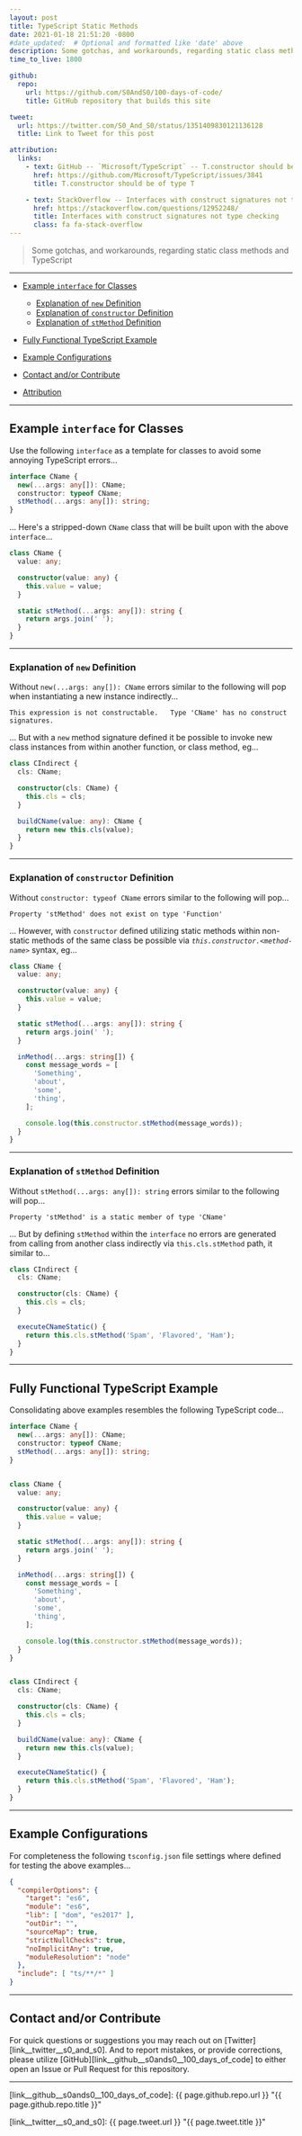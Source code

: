```yaml
---
layout: post
title: TypeScript Static Methods
date: 2021-01-18 21:51:20 -0800
#date_updated:  # Optional and formatted like 'date' above
description: Some gotchas, and workarounds, regarding static class methods and TypeScript
time_to_live: 1800

github:
  repo:
    url: https://github.com/S0AndS0/100-days-of-code/
    title: GitHub repository that builds this site

tweet:
  url: https://twitter.com/S0_And_S0/status/1351409830121136128
  title: Link to Tweet for this post

attribution:
  links:
    - text: GitHub -- `Microsoft/TypeScript` -- T.constructor should be of type T
      href: https://github.com/Microsoft/TypeScript/issues/3841
      title: T.constructor should be of type T

    - text: StackOverflow -- Interfaces with construct signatures not type checking
      href: https://stackoverflow.com/questions/12952248/
      title: Interfaces with construct signatures not type checking
      class: fa fa-stack-overflow
---
```




> Some gotchas, and workarounds, regarding static class methods and TypeScript


---


- [Example `interface` for Classes][heading__example_interface_for_classes]

  - [Explanation of `new` Definition][heading__explanation_of_new_definition]
  - [Explanation of `constructor` Definition][heading__explanation_of_constructor_definition]
  - [Explanation of `stMethod` Definition][heading__explanation_of_stmethod_definition]

- [Fully Functional TypeScript Example][heading__fully_functional_typescript_example]

- [Example Configurations][heading__example_configurations]

- [Contact and/or Contribute][heading__contact_andor_contribute]

- [Attribution](#heading__attribution)


---


## Example `interface` for Classes
[heading__example_interface_for_classes]: #example-interface-for-classes


Use the following `interface` as a template for classes to avoid some annoying TypeScript errors...


```typescript
interface CName {
  new(...args: any[]): CName;
  constructor: typeof CName;
  stMethod(...args: any[]): string;
}
```

... Here's a stripped-down `CName` class that will be built upon with the above `interface`...


```typescript
class CName {
  value: any;

  constructor(value: any) {
    this.value = value;
  }

  static stMethod(...args: any[]): string {
    return args.join(' ');
  }
}
```


---


### Explanation of `new` Definition
[heading__explanation_of_new_definition]: #explanation-of-new-definition


Without `new(...args: any[]): CName` errors similar to the following will pop when instantiating a new instance indirectly...


```
This expression is not constructable.   Type 'CName' has no construct signatures.
```


... But with a `new` method signature defined it be possible to invoke new class instances from within another function, or class method, eg...


```typescript
class CIndirect {
  cls: CName;

  constructor(cls: CName) {
    this.cls = cls;
  }

  buildCName(value: any): CName {
    return new this.cls(value);
  }
}
```


---


### Explanation of `constructor` Definition
[heading__explanation_of_constructor_definition]: #explanation-of-constructor-definition


Without `constructor: typeof CName` errors similar to the following will pop...


```
Property 'stMethod' does not exist on type 'Function'
```


... However, with `constructor` defined utilizing static methods within non-static methods of the same class be possible via _`this.constructor.<method-name>`_ syntax, eg...


```typescript
class CName {
  value: any;

  constructor(value: any) {
    this.value = value;
  }

  static stMethod(...args: any[]): string {
    return args.join(' ');
  }

  inMethod(...args: string[]) {
    const message_words = [
      'Something',
      'about',
      'some',
      'thing',
    ];

    console.log(this.constructor.stMethod(message_words));
  }
}
```


---


### Explanation of `stMethod` Definition
[heading__explanation_of_stmethod_definition]: #explanation-of-stmethod-definition


Without `stMethod(...args: any[]): string` errors similar to the following will pop...


```
Property 'stMethod' is a static member of type 'CName'
```


... But by defining `stMethod` within the `interface` no errors are generated from calling from another class indirectly via `this.cls.stMethod` path, it similar to...


```typescript
class CIndirect {
  cls: CName;

  constructor(cls: CName) {
    this.cls = cls;
  }

  executeCNameStatic() {
    return this.cls.stMethod('Spam', 'Flavored', 'Ham');
  }
}
```


______


## Fully Functional TypeScript Example
[heading__fully_functional_typescript_example]: #fully-functional-typescript-example


Consolidating above examples resembles the following TypeScript code...


```typescript
interface CName {
  new(...args: any[]): CName;
  constructor: typeof CName;
  stMethod(...args: any[]): string;
}


class CName {
  value: any;

  constructor(value: any) {
    this.value = value;
  }

  static stMethod(...args: any[]): string {
    return args.join(' ');
  }

  inMethod(...args: string[]) {
    const message_words = [
      'Something',
      'about',
      'some',
      'thing',
    ];

    console.log(this.constructor.stMethod(message_words));
  }
}


class CIndirect {
  cls: CName;

  constructor(cls: CName) {
    this.cls = cls;
  }

  buildCName(value: any): CName {
    return new this.cls(value);
  }

  executeCNameStatic() {
    return this.cls.stMethod('Spam', 'Flavored', 'Ham');
  }
}
```


______


## Example Configurations
[heading__example_configurations]: #example-configurations


For completeness the following `tsconfig.json` file settings where defined for testing the above examples...


```json
{
  "compilerOptions": {
    "target": "es6",
    "module": "es6",
    "lib": [ "dom", "es2017" ],
    "outDir": "",
    "sourceMap": true,
    "strictNullChecks": true,
    "noImplicitAny": true,
    "moduleResolution": "node"
  },
  "include": [ "ts/**/*" ]
}
```


______


## Contact and/or Contribute
[heading__contact_andor_contribute]: #contact-andor-contribute


For quick questions or suggestions you may reach out on [Twitter][link__twitter__s0_and_s0]. And to report mistakes, or provide corrections, please utilize [GitHub][link__github__s0ands0__100_days_of_code] to either open an Issue or Pull Request for this repository.


______



[link__github__s0ands0__100_days_of_code]: {{ page.github.repo.url }} "{{ page.github.repo.title }}"

[link__twitter__s0_and_s0]: {{ page.tweet.url }} "{{ page.tweet.title }}"

